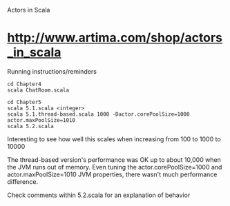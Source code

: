Actors in Scala

http://www.artima.com/shop/actors_in_scala
=============
Running instructions/reminders

```Shell
cd Chapter4
scala ChatRoom.scala
```

```Shell
cd Chapter5
scala 5.1.scala <integer>
scala 5.1.thread-based.scala 1000 -Dactor.corePoolSize=1000 actor.maxPoolSize=1010
scala 5.2.scala
```
Interesting to see how well this scales when increasing from 100 to 1000 to 10000

The thread-based version's performance was OK up to about 10,000 when the JVM runs out of memory. Even tuning the actor.corePoolSize=1000 and actor.maxPoolSize=1010 JVM properties, there wasn't much performance difference.

Check comments within 5.2.scala for an explanation of behavior


